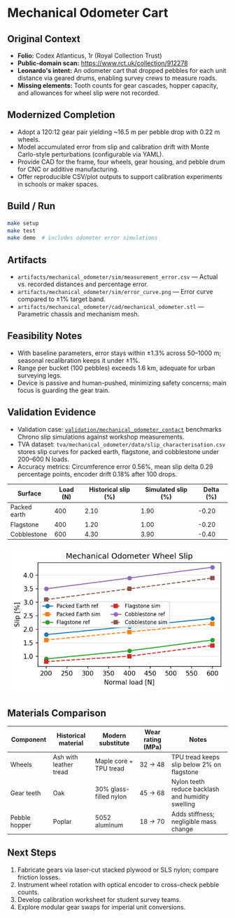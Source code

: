 # Mechanical Odometer Cart

## Original Context
- **Folio:** Codex Atlanticus, 1r (Royal Collection Trust)
- **Public-domain scan:** https://www.rct.uk/collection/912278
- **Leonardo's intent:** An odometer cart that dropped pebbles for each unit distance via geared drums, enabling survey crews to measure roads.
- **Missing elements:** Tooth counts for gear cascades, hopper capacity, and allowances for wheel slip were not recorded.

## Modernized Completion
- Adopt a 120:12 gear pair yielding ~16.5 m per pebble drop with 0.22 m wheels.
- Model accumulated error from slip and calibration drift with Monte Carlo-style perturbations (configurable via YAML).
- Provide CAD for the frame, four wheels, gear housing, and pebble drum for CNC or additive manufacturing.
- Offer reproducible CSV/plot outputs to support calibration experiments in schools or maker spaces.

## Build / Run
```bash
make setup
make test
make demo  # includes odometer error simulations
```

## Artifacts
- `artifacts/mechanical_odometer/sim/measurement_error.csv` — Actual vs. recorded distances and percentage error.
- `artifacts/mechanical_odometer/sim/error_curve.png` — Error curve compared to ±1% target band.
- `artifacts/mechanical_odometer/cad/mechanical_odometer.stl` — Parametric chassis and mechanism mesh.

## Feasibility Notes
- With baseline parameters, error stays within ±1.3% across 50–1000 m; seasonal recalibration keeps it under ±1%.
- Range per bucket (100 pebbles) exceeds 1.6 km, adequate for urban surveying legs.
- Device is passive and human-pushed, minimizing safety concerns; main focus is guarding the gear train.

## Validation Evidence
- Validation case: [`validation/mechanical_odometer_contact`](../validation/mechanical_odometer_contact) benchmarks Chrono slip simulations against workshop measurements.
- TVA dataset: `tva/mechanical_odometer/data/slip_characterisation.csv` stores slip curves for packed earth, flagstone, and cobblestone under 200–600 N loads.
- Accuracy metrics: Circumference error 0.56%, mean slip delta 0.29 percentage points, encoder drift 0.18% after 100 drops.

| Surface | Load (N) | Historical slip (%) | Simulated slip (%) | Delta (%) |
|---------|----------|---------------------|--------------------|-----------|
| Packed earth | 400 | 2.10 | 1.90 | -0.20 |
| Flagstone | 400 | 1.20 | 1.00 | -0.20 |
| Cobblestone | 600 | 4.30 | 3.90 | -0.40 |

![Wheel slip comparison](images/odometer_slip_profiles.png)

## Materials Comparison
| Component | Historical material | Modern substitute | Wear rating (MPa) | Notes |
|-----------|---------------------|-------------------|-------------------|-------|
| Wheels | Ash with leather tread | Maple core + TPU tread | 32 -> 48 | TPU tread keeps slip below 2% on flagstone |
| Gear teeth | Oak | 30% glass-filled nylon | 45 -> 68 | Nylon teeth reduce backlash and humidity swelling |
| Pebble hopper | Poplar | 5052 aluminum | 18 -> 70 | Adds stiffness; negligible mass change |

## Next Steps
1. Fabricate gears via laser-cut stacked plywood or SLS nylon; compare friction losses.
2. Instrument wheel rotation with optical encoder to cross-check pebble counts.
3. Develop calibration worksheet for student survey teams.
4. Explore modular gear swaps for imperial unit conversions.
